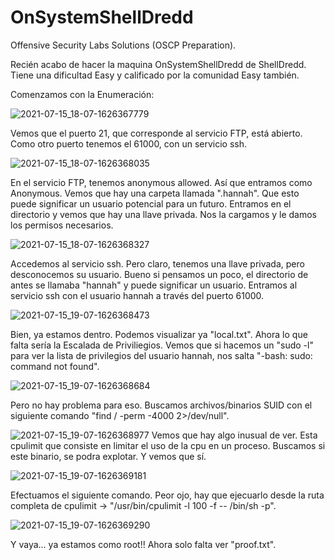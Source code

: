 # OnSystemShellDredd
Offensive Security Labs Solutions (OSCP Preparation).

Recién acabo de hacer la maquina OnSystemShellDredd de ShellDredd. Tiene una dificultad Easy y calificado por la comunidad Easy también.

Comenzamos con la Enumeración:

![2021-07-15_18-07-1626367779](https://user-images.githubusercontent.com/82907557/125826890-78189cfd-1c8b-473f-a06f-cebb89e07f2a.jpg)

Vemos que el puerto 21, que corresponde al servicio FTP, está abierto. Como otro puerto tenemos el 61000, con un servicio ssh.

![2021-07-15_18-07-1626368035](https://user-images.githubusercontent.com/82907557/125827068-6717b7cd-ddf9-43ce-93ba-44627545404f.jpg)

En el servicio FTP, tenemos anonymous allowed. Así que entramos como Anonymous. 
Vemos que hay una carpeta llamada ".hannah". Que esto puede significar un usuario potencial para un futuro. Entramos en el directorio y vemos que hay una llave privada. Nos la cargamos y le damos los permisos necesarios.

![2021-07-15_18-07-1626368327](https://user-images.githubusercontent.com/82907557/125827629-b91b373a-4497-4fb8-8b2a-c4fb26186329.jpg)

Accedemos al servicio ssh. Pero claro, tenemos una llave privada, pero desconocemos su usuario. Bueno si pensamos un poco, el directorio de antes se llamaba "hannah" y puede significar un usuario. Entramos al servicio ssh con el usuario hannah a través del puerto 61000. 

![2021-07-15_19-07-1626368473](https://user-images.githubusercontent.com/82907557/125827909-d1c10718-da54-4d1a-ae1f-2c6dd27aae62.jpg)

Bien, ya estamos dentro. Podemos visualizar ya "local.txt". Ahora lo que falta sería la Escalada de Priviliegios.
Vemos que si hacemos un "sudo -l" para ver la lista de privilegios del usuario hannah, nos salta "-bash: sudo: command not found". 

![2021-07-15_19-07-1626368684](https://user-images.githubusercontent.com/82907557/125828840-c3248083-d70e-403e-8741-00cfa88954f0.jpg)

Pero no hay problema para eso.
Buscamos archivos/binarios SUID con el siguiente comando "find / -perm -4000 2>/dev/null".

![2021-07-15_19-07-1626368977](https://user-images.githubusercontent.com/82907557/125828956-ca689315-7f18-449c-9460-629600c7ddde.jpg)
Vemos que hay algo inusual de ver. Esta cpulimit que consiste en limitar el uso de la cpu en un proceso. Buscamos si este binario, se podra explotar. Y vemos que sí. 

![2021-07-15_19-07-1626369181](https://user-images.githubusercontent.com/82907557/125829370-800a9270-1aa9-482a-ad91-811e7b40cece.jpg)

Efectuamos el siguiente comando. Peor ojo, hay que ejecuarlo desde la ruta completa de cpulimit -> "/usr/bin/cpulimit -l 100 -f -- /bin/sh -p".

![2021-07-15_19-07-1626369290](https://user-images.githubusercontent.com/82907557/125829657-eaba3615-8c45-4f4d-966e-ff4781fc946e.jpg)

Y vaya... ya estamos como root!!
Ahora solo falta ver "proof.txt".







